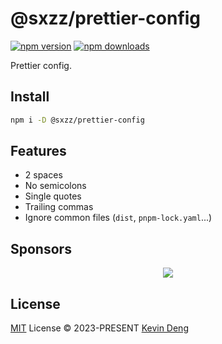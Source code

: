# @sxzz/prettier-config

[![npm version][npm-version-src]][npm-version-href]
[![npm downloads][npm-downloads-src]][npm-downloads-href]

Prettier config.

## Install

```bash
npm i -D @sxzz/prettier-config
```

## Features

- 2 spaces
- No semicolons
- Single quotes
- Trailing commas
- Ignore common files (`dist`, `pnpm-lock.yaml`...)

## Sponsors

<p align="center">
  <a href="https://cdn.jsdelivr.net/gh/sxzz/sponsors/sponsors.svg">
    <img src='https://cdn.jsdelivr.net/gh/sxzz/sponsors/sponsors.svg'/>
  </a>
</p>

## License

[MIT](./LICENSE) License © 2023-PRESENT [Kevin Deng](https://github.com/sxzz)

<!-- Badges -->

[npm-version-src]: https://img.shields.io/npm/v/@sxzz/prettier-config.svg
[npm-version-href]: https://npmjs.com/package/@sxzz/prettier-config
[npm-downloads-src]: https://img.shields.io/npm/dm/@sxzz/prettier-config
[npm-downloads-href]: https://www.npmcharts.com/compare/@sxzz/prettier-config?interval=30
